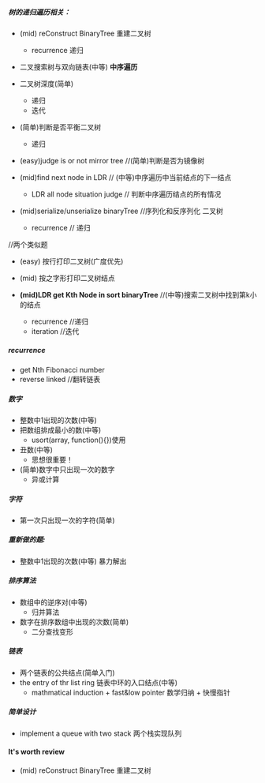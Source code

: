 ##### 树的递归遍历相关：
- (mid) reConstruct BinaryTree     重建二叉树
	- recurrence					递归

- 二叉搜索树与双向链表(中等)
  __中序遍历__

- 二叉树深度(简单)
	- 递归
	- 迭代

- (简单)判断是否平衡二叉树
	- 递归

- (easy)judge is or not mirror tree     //(简单)判断是否为镜像树

- (mid)find next node in LDR            // (中等)中序遍历中当前结点的下一结点
	- LDR all node situation judge      // 判断中序遍历结点的所有情况

- (mid)serialize/unserialize binaryTree //序列化和反序列化 二叉树
	- recurrence                        // 递归 

//两个类似题
- (easy) 按行打印二叉树(广度优先)
- (mid) 按之字形打印二叉树结点

- __(mid)LDR get Kth Node in sort binaryTree__ //(中等)搜索二叉树中找到第k小的结点
	- recurrence							   //递归
	- iteration            					   //迭代




##### recurrence
- get Nth Fibonacci number 
- reverse linked   		//翻转链表

##### 数字
- 整数中1出现的次数(中等)
- 把数组排成最小的数(中等)
	- usort(array, function(){})使用
- 丑数(中等)
	- 思想很重要！
- (简单)数字中只出现一次的数字
	- 异或计算




##### 字符
- 第一次只出现一次的字符(简单)





##### 重新做的题:
- 整数中1出现的次数(中等) 
    暴力解出





##### 排序算法
- 数组中的逆序对(中等)
	- 归并算法
- 数字在排序数组中出现的次数(简单)
	- 二分查找变形





##### 链表
- 两个链表的公共结点(简单入门)
- the entry of thr list ring               链表中环的入口结点(中等)
	- mathmatical induction + fast&low pointer  数学归纳 + 快慢指针


##### 简单设计
- implement a queue with two stack          两个栈实现队列



#### It's worth review
- (mid) reConstruct BinaryTree     重建二叉树